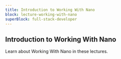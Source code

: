 ```yaml
---
title: Introduction to Working With Nano
block: lecture-working-with-nano
superBlock: full-stack-developer
---
```


## Introduction to Working With Nano

Learn about Working With Nano in these lectures.
